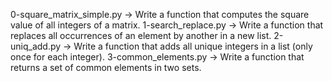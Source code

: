 0-square_matrix_simple.py -> Write a function that computes the square value of all integers of a matrix.
1-search_replace.py -> Write a function that replaces all occurrences of an element by another in a new list.
2-uniq_add.py -> Write a function that adds all unique integers in a list (only once for each integer).
3-common_elements.py -> Write a function that returns a set of common elements in two sets.

